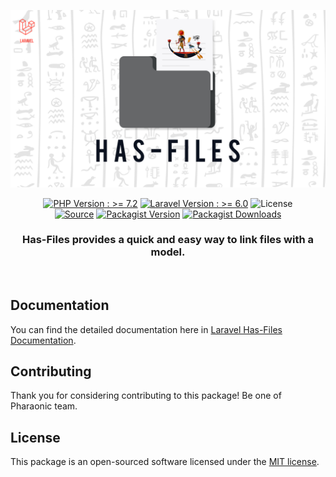 <p align="center"><a href="https://pharaonic.io" target="_blank"><img src="https://raw.githubusercontent.com/Pharaonic/logos/main/has-files.jpg"></a></p>

<p align="center">
  <a href="https://php.net" target="_blank"><img src="https://img.shields.io/static/v1?label=PHP&message=%3E=7.2&color=blue&style=flat-square" alt="PHP Version : >= 7.2"></a>
  <a href="https://laravel.com" target="_blank"><img src="https://img.shields.io/static/v1?label=Laravel&message=%3E=6.0&color=F05340&style=flat-square" alt="Laravel Version : >= 6.0"></a>
  <img src="https://img.shields.io/static/v1?label=License&message=MIT&color=brightgreen&style=flat-square" alt="License">
  <br>
  <a href="https://packagist.org/packages/Pharaonic/laravel-has-files" target="_blank"><img src="https://img.shields.io/static/v1?label=Packagist&message=pharaonic/laravel-has-files&color=blue&logo=packagist&logoColor=white" alt="Source"></a>
  <a href="https://packagist.org/packages/pharaonic/laravel-has-files" target="_blank"><img src="https://poser.pugx.org/pharaonic/laravel-has-files/v" alt="Packagist Version"></a>
  <a href="https://packagist.org/packages/pharaonic/laravel-has-files" target="_blank"><img src="https://poser.pugx.org/pharaonic/laravel-has-files/downloads" alt="Packagist Downloads"></a>
</p>

<h3 align="center">Has-Files provides a quick and easy way to link files with a model.</h3>
<br>

## Documentation

You can find the detailed documentation here in [Laravel Has-Files Documentation](https://pharaonic.io/packages/laravel/has-files).

## Contributing

Thank you for considering contributing to this package! Be one of Pharaonic team.

## License

This package is an open-sourced software licensed under the [MIT license](https://opensource.org/licenses/MIT).
